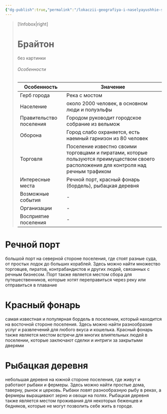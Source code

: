 ```yaml
---
{"dg-publish":true,"permalink":"/lokaczii-geografiya-i-naselyayushhie-sushhestva/neveles/demoviktum/goroda/brajton/","dgPassFrontmatter":true}
---
```


> [!infobox|right]
> # Брайтон
> без картинки
> ###### Особенности
> | Особенность | Значение |
> | ---- | ---- |
> | Герб города |Река с мостом|
> | Население | около 2000 человек, в основном люди и полуэльфы|
> | Правительство поселения | Городом руководит городское собрание из вельмож |
> | Оборона |Город слабо охраняется, есть наемный гарнизон из 80 человек|
> | Торговля |Поселение известно своими торговцами и пиратами, которые пользуются преимуществом своего расположения для контроля над речным трафиком |
> | Интересные места |Речной порт, красный фонарь (бордель), рыбацкая деревня|
> | Возможные события | -|
> | Организации |-|
> | Восприятие поселения |-|

# Речной порт 
большой порт на северной стороне поселения, где стоят разные суда, от простых лодок до больших кораблей. Здесь можно найти множество торговцев, пиратов, контрабандистов и других людей, связанных с речным бизнесом. Порт также является местом сбора для путешественников, которые хотят переправиться через реку или отправиться в плавание

# Красный фонарь 
самая известная и популярная бордель в поселении, который находится на восточной стороне поселения. Здесь можно найти разнообразие услуг и развлечений для любого вкуса и кошелька. Красный фонарь также является местом встречи для многих влиятельных людей в поселении, которые заключают сделки и интриги за закрытыми дверями

# Рыбацкая деревня 
небольшая деревня на южной стороне поселения, где живут и работают рыбаки и фермеры. Здесь можно найти простые дома, таверну, рынок и церковь. Рыбаки ловят разнообразную рыбу в реках, а фермеры выращивают зерно и овощи на полях. Рыбацкая деревня также является местом проживания для некоторых беженцев и бедняков, которые не могут позволить себе жить в городе.

